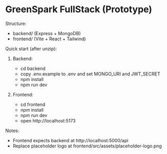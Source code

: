 GreenSpark FullStack (Prototype)
================================

Structure:
- backend/  (Express + MongoDB)
- frontend/ (Vite + React + Tailwind)

Quick start (after unzip):
1) Backend:
   - cd backend
   - copy .env.example to .env and set MONGO_URI and JWT_SECRET
   - npm install
   - npm run dev

2) Frontend:
   - cd frontend
   - npm install
   - npm run dev
   - open http://localhost:5173

Notes:
- Frontend expects backend at http://localhost:5000/api
- Replace placeholder logo at frontend/src/assets/placeholder-logo.png
